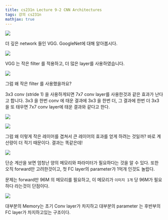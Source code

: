 ```yaml
---
title: cs231n Lecture 9-2 CNN Architectures
tags: 강의 cs231n
mathjax: true
---
```



![](https://strutive07.github.io/assets/images/til_images/images/cs231n_2017_lecture9-025.jpg)

더 깊은 network 들인 VGG. GoogleNet에 대해 알아봅시다.

![](https://strutive07.github.io/assets/images/til_images/images/cs231n_2017_lecture9-026.jpg)

VGG 는 작은 filter 를 적용하고, 더 많은 layer를 사용하였습니다.


![](https://strutive07.github.io/assets/images/til_images/images/cs231n_2017_lecture9-028.jpg)

그럼 왜 작은 filter 를 사용했을까요?

3x3 conv (stride 1) 을 사용하게되면 7x7 conv layer를 사용한것과 같은 효과가 난다고 합니다.
3x3 을 한번 conv 에 태운 결과에 3x3 을 한번 더, 그 결과에 한번 더 3x3을 또 태우면
7x7 conv layer에 태운 결과와 같다고 한다.


![](https://strutive07.github.io/assets/images/til_images/images/cs231n_2017_lecture9-029.jpg)



![](https://strutive07.github.io/assets/images/til_images/images/cs231n_2017_lecture9-030.jpg)

그럼 왜 이렇게 작은 레이어를 겹쳐서 큰 레이어의 효과를 얻게 하려는 것일까?
바로 계산량이 더 적기 때문이다. 결과는 똑같은데!


![](https://strutive07.github.io/assets/images/til_images/images/cs231n_2017_lecture9-032.jpg)

단순 계산을 보면 엄청난 양의 메모리와 파라미터가 필요하다는 것을 알 수 있다.
또한 오직 forward만 고려한것이고, 첫 FC layer의 parameter가 1억개 인것도 놀랍다.

문제는 forward만 96M 의 메모리를 필요하고, 이 메모리가 `이미지 1개` 당 96M가 필요하다 라는것이 단점이다.

![](https://strutive07.github.io/assets/images/til_images/images/cs231n_2017_lecture9-033.jpg)

대부분의 Memory는 초기 Conv layer가 차지하고
대부분의 parameter 는 후반부의 FC layer가 차지하고있는 구조이다.


